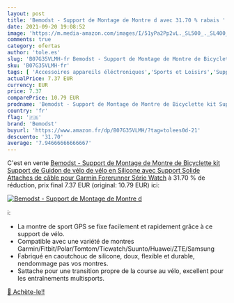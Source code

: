 ```yaml
---
layout: post
title: 'Bemodst - Support de Montage de Montre d avec 31.70 % rabais '
date: 2021-09-20 19:08:52
image: 'https://m.media-amazon.com/images/I/51yPa2Pp2vL._SL500_._SL400_.jpg'
comments: true
category: ofertas
author: 'tole.es'
slug: 'B07G35VLMH-fr Bemodst - Support de Montage de Montre de Bicyclette kit...'
sku: 'B07G35VLMH-fr'
tags: [ 'Accessoires appareils éléctroniques','Sports et Loisirs','Supports accessoires de sport','bemodst','Électronique sportive', ]
actualPrice: 7.37 EUR
currency: EUR
price: 7.37
comparePrice: 10.79 EUR
prodname: 'Bemodst - Support de Montage de Montre de Bicyclette kit Support de Guidon de vélo de vélo en Silicone avec Support Solide Attaches de câble pour Garmin Forerunner Série Watch'
country: 'fr'
flag: '🇫🇷'
brand: 'Bemodst'
buyurl: 'https://www.amazon.fr/dp/B07G35VLMH/?tag=tolees0d-21'
descuento: '31.70'
average: '7.94666666666667'
---
```


C'est en vente [Bemodst - Support de Montage de Montre de Bicyclette kit Support de Guidon de vélo de vélo en Silicone avec Support Solide Attaches de câble pour Garmin Forerunner Série Watch](https://www.amazon.fr/dp/B07G35VLMH/?tag=tolees0d-21)  à  31.70 % de réduction, prix final  7.37 EUR (original: 10.79 EUR) ici:

[![Bemodst - Support de Montage de Montre d](https://m.media-amazon.com/images/I/51yPa2Pp2vL._SL500_._SL400_.jpg)](https://www.amazon.fr/dp/B07G35VLMH/?tag=tolees0d-21)

ℹ️:

- La montre de sport GPS se fixe facilement et rapidement grâce à ce support de vélo.
- Compatible avec une variété de montres Garmin/Fitbit/Polar/Tomtom/Ticwatch/Suunto/Huawei/ZTE/Samsung
- Fabriqué en caoutchouc de silicone, doux, flexible et durable, nendommage pas vos montres.
- Sattache pour une transition propre de la course au vélo, excellent pour les entraînements multisports.

[🛒 Achète-le!!](https://www.amazon.fr/dp/B07G35VLMH/?tag=tolees0d-21)
